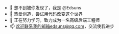 - 👋 想不到被你发现了，我是 @Edsuns
- 👀 热爱创造，尝试用代码改变这个世界
- 🌱 正在努力学习，致力成为一名高级后端工程师
- 📫 欢迎联系我的邮箱edsuns@qq.com，交流使我进步

<!---
Edsuns/Edsuns is a ✨ special ✨ repository because its `README.md` (this file) appears on your GitHub profile.
You can click the Preview link to take a look at your changes.
--->
